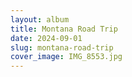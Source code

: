 ```yaml
---
layout: album
title: Montana Road Trip
date: 2024-09-01
slug: montana-road-trip
cover_image: IMG_8553.jpg
---
```

